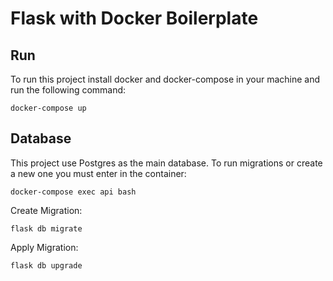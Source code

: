 # Flask with Docker Boilerplate

## Run

To run this project install docker and docker-compose in your machine and run the following command:

```
docker-compose up
```

## Database

This project use Postgres as the main database. To run migrations or create a new one you must enter in the container:

```
docker-compose exec api bash
```

Create Migration:
```
flask db migrate
```

Apply Migration:
```
flask db upgrade
```